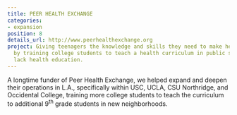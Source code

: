 ```yaml
---
title: PEER HEALTH EXCHANGE
categories:
- expansion
position: 8
details_url: http://www.peerhealthexchange.org
project: Giving teenagers the knowledge and skills they need to make healthy decisions
  by training college students to teach a health curriculum in public schools that
  lack health education.
---
```


A longtime funder of Peer Health Exchange, we helped expand and deepen their operations in L.A., specifically within USC, UCLA, CSU Northridge, and Occidental College, training more college students to teach the curriculum to additional 9<sup>th</sup> grade students in new neighborhoods.
